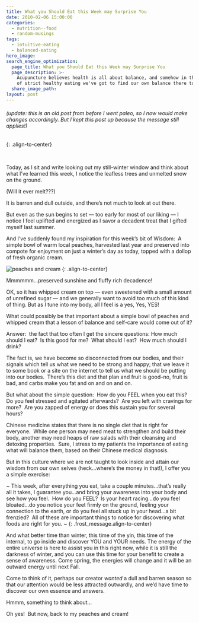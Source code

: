 ```yaml
---
title: What you Should Eat this Week may Surprise You
date: 2010-02-06 15:00:00
categories:
  - nutrition--food
  - random-musings
tags:
  - intuitive-eating
  - balanced-eating
hero_image:
search_engine_optimization:
  page_title: What you Should Eat this Week may Surprise You
  page_description: >-
    Acupuncture believes health is all about balance, and somehow in the midst
    of strict healthy eating we've got to find our own balance there too.
  share_image_path:
layout: post
---
```


###### (update: this is an old post from before I went paleo, so I now would make changes accordingly. But I kept this post up because the message still applies!)
{: .align-to-center}

&nbsp;

Today, as I sit and write looking out my still-winter window and think about what I’ve learned this week, I notice the leafless trees and unmelted snow on the ground.

(Will it ever melt???)

It is barren and dull outside, and there’s not much to look at out there.

But even as the sun begins to set — too early for most of our liking — I notice I feel uplifted and energized as I savor a decadent treat that I gifted myself last summer.

And I’ve suddenly found my inspiration for this week’s bit of Wisdom:&nbsp; A simple bowl of warm local peaches, harvested last year and preserved into compote for enjoyment on just a winter’s day as today, topped with a dollop of fresh organic cream.

![peaches and cream](http://origin.ih.constantcontact.com/fs085/1102844965003/img/8.jpg "Acupuncturist eats locally grown and preserved peaches")
{: .align-to-center}

Mmmmmm…preserved sunshine and fluffy rich decadence!

OK, so it has whipped cream on top — even sweetened with a small amount of unrefined sugar — and we generally want to avoid too much of this kind of thing. But as I tune into my body, all I feel is a yes, Yes, YES!

What could possibly be that important about a simple bowl of peaches and whipped cream that a lesson of balance and self-care would come out of it?

Answer:&nbsp; the fact that too often I get the sincere questions: How much should I eat?&nbsp; Is this good for me?&nbsp; What should I eat?&nbsp; How much should I drink?

The fact is, we have become so disconnected from our bodies, and their signals which tell us what we need to be strong and happy; that we leave it to some book or a site on the internet to tell us what we should be putting into our bodies.&nbsp; There’s this diet and that plan and fruit is good–no, fruit is bad, and carbs make you fat and on and on and on.

But what about the simple question:&nbsp; How do you FEEL when you eat this?&nbsp; Do you feel stressed and agitated afterwards?&nbsp; Are you left with cravings for more?&nbsp; Are you zapped of energy or does this sustain you for several hours?

Chinese medicine states that there is no single diet that is right for everyone.&nbsp; While one person may need meat to strengthen and build their body, another may need heaps of raw salads with their cleansing and detoxing properties.&nbsp; Sure, I stress to my patients the importance of eating what will balance them, based on their Chinese medical diagnosis.

But in this culture where we are not taught to look inside and attain our wisdom from our own selves (heck…where’s the money in that!), I offer you a simple exercise:

~ This week, after everything you eat, take a couple minutes…that’s really all it takes, I guarantee you…and bring your awareness into your body and see how you feel.&nbsp; How do you FEEL?&nbsp; Is your heart racing…do you feel bloated…do you notice your feet firmly on the ground, feeling your connection to the earth, or do you feel all stuck up in your head…a bit frenzied?&nbsp; All of these are important things to notice for discovering what foods are right for you. ~
{: .frost_message.align-to-center}

And what better time than winter, this time of the yin, this time of the internal, to go inside and discover YOU and YOUR needs. The energy of the entire universe is here to assist you in this right now, while it is still the darkness of winter, and you can use this time for your benefit to create a sense of awareness. Come spring, the energies will change and it will be an outward energy until next Fall.

Come to think of it, perhaps our creator *wanted* a dull and barren season so that our attention would be less attracted outwardly, and we’d have time to discover our own essence and answers.

Hmmm, something to think about…

Oh yes!&nbsp; But now, back to my peaches and cream!